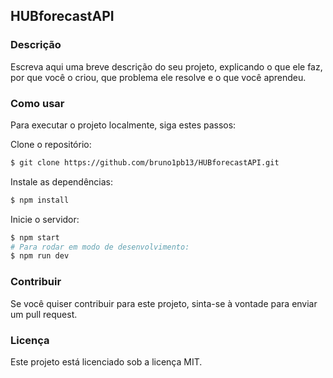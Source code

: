## HUBforecastAPI

### Descrição
Escreva aqui uma breve descrição do seu projeto, explicando o que ele faz, por que você o criou, que problema ele resolve e o que você aprendeu.

### Como usar
Para executar o projeto localmente, siga estes passos:

Clone o repositório: 

```bash
$ git clone https://github.com/bruno1pb13/HUBforecastAPI.git
```
Instale as dependências: 
```bash
$ npm install
```

Inicie o servidor: 

```bash
$ npm start
# Para rodar em modo de desenvolvimento: 
$ npm run dev
``` 
### Contribuir
Se você quiser contribuir para este projeto, sinta-se à vontade para enviar um pull request.

### Licença
Este projeto está licenciado sob a licença MIT.
